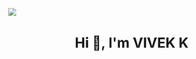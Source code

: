 <img src="https://media4.giphy.com/media/qgQUggAC3Pfv687qPC/giphy.gif">
<h1 align="center">Hi 👋, I'm VIVEK K</h1>
